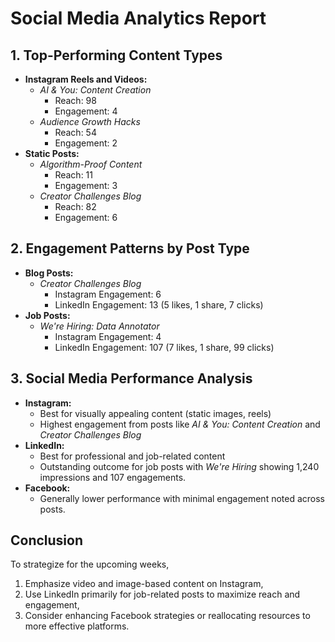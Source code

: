 # Social Media Analytics Report

## 1. Top-Performing Content Types
- **Instagram Reels and Videos:**
  - *AI & You: Content Creation* 
    - Reach: 98 
    - Engagement: 4
  - *Audience Growth Hacks* 
    - Reach: 54
    - Engagement: 2
- **Static Posts:**
  - *Algorithm-Proof Content* 
    - Reach: 11 
    - Engagement: 3
  - *Creator Challenges Blog* 
    - Reach: 82 
    - Engagement: 6

## 2. Engagement Patterns by Post Type
- **Blog Posts:**
  - *Creator Challenges Blog* 
    - Instagram Engagement: 6 
    - LinkedIn Engagement: 13 (5 likes, 1 share, 7 clicks)
- **Job Posts:**
  - *We're Hiring: Data Annotator* 
    - Instagram Engagement: 4 
    - LinkedIn Engagement: 107 (7 likes, 1 share, 99 clicks)

## 3. Social Media Performance Analysis
- **Instagram:**
  - Best for visually appealing content (static images, reels)
  - Highest engagement from posts like *AI & You: Content Creation* and *Creator Challenges Blog*
- **LinkedIn:**
  - Best for professional and job-related content 
  - Outstanding outcome for job posts with *We're Hiring* showing 1,240 impressions and 107 engagements.
- **Facebook:**
  - Generally lower performance with minimal engagement noted across posts.

## Conclusion
To strategize for the upcoming weeks, 
1. Emphasize video and image-based content on Instagram, 
2. Use LinkedIn primarily for job-related posts to maximize reach and engagement, 
3. Consider enhancing Facebook strategies or reallocating resources to more effective platforms.
```